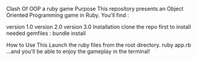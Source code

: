 Clash Of OOP a ruby game
Purpose
This repository presents an Object Oriented Programming game in Ruby. You'll find :

version 1.0
version 2.0
version 3.0
Installation
clone the repo first to install needed gemfiles : bundle install

How to Use This
Launch the ruby files from the root directory. ruby app.rb ...and you'll be able to enjoy the gameplay in the terminal!
